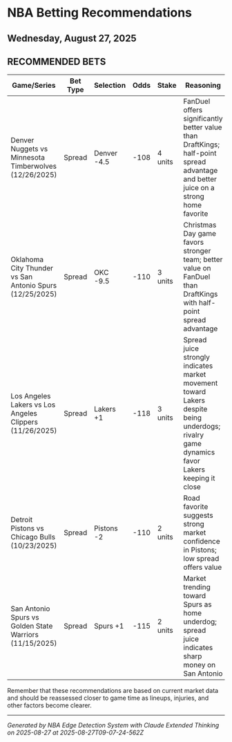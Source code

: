 # NBA Betting Recommendations
## Wednesday, August 27, 2025

## RECOMMENDED BETS
| Game/Series | Bet Type | Selection | Odds | Stake | Reasoning |
|-------------|----------|-----------|------|-------|-----------|
| Denver Nuggets vs Minnesota Timberwolves (12/26/2025) | Spread | Denver -4.5 | -108 | 4 units | FanDuel offers significantly better value than DraftKings; half-point spread advantage and better juice on a strong home favorite |
| Oklahoma City Thunder vs San Antonio Spurs (12/25/2025) | Spread | OKC -9.5 | -110 | 3 units | Christmas Day game favors stronger team; better value on FanDuel than DraftKings with half-point spread advantage |
| Los Angeles Lakers vs Los Angeles Clippers (11/26/2025) | Spread | Lakers +1 | -118 | 3 units | Spread juice strongly indicates market movement toward Lakers despite being underdogs; rivalry game dynamics favor Lakers keeping it close |
| Detroit Pistons vs Chicago Bulls (10/23/2025) | Spread | Pistons -2 | -110 | 2 units | Road favorite suggests strong market confidence in Pistons; low spread offers value |
| San Antonio Spurs vs Golden State Warriors (11/15/2025) | Spread | Spurs +1 | -115 | 2 units | Market trending toward Spurs as home underdog; spread juice indicates sharp money on San Antonio |

Remember that these recommendations are based on current market data and should be reassessed closer to game time as lineups, injuries, and other factors become clearer.

---
*Generated by NBA Edge Detection System with Claude Extended Thinking on 2025-08-27 at 2025-08-27T09-07-24-562Z*
